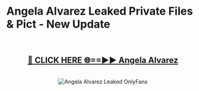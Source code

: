 # Angela Alvarez Leaked Private Files & Pict - New Update
<br>
<div align="center">
<h2><a href="https://mediafilles.blogspot.com/?title=Angela_Alvarez" rel="nofollow">🔴 CLICK HERE 🌐==►► Angela Alvarez</a></h2>
<br>
<a href="https://mediafilles.blogspot.com/?title=Angela_Alvarez" rel="nofollow" data-target="animated-image.originalLink"><img src="https://i.ibb.co.com/WyWwxjT/player-gif2.gif" alt="Angela Alvarez Leaked OnlyFans" style="max-width: 100%; display: inline-block;" data-target="animated-image.originalImage"></a>
</div>
<br>